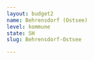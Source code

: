 ```yaml
---
layout: budget2
name: Behrensdorf (Ostsee)
level: kommune
state: SH
slug: Behrensdorf-Ostsee

---
```



